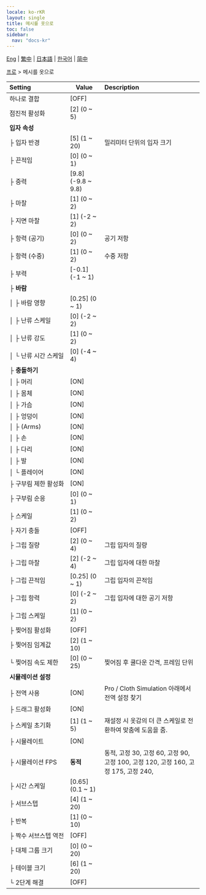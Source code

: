 ```yaml
---
locale: ko-rKR
layout: single
title: 메시를 옷으로
toc: false
sidebar:
  nav: "docs-kr"
---
```

[Eng](/dancexr/menu/2025.4/actor/mesh_to_cloth) | [繁中](/tw/dancexr/menu/2025.4/actor/mesh_to_cloth) | [日本語](/jp/dancexr/menu/2025.4/actor/mesh_to_cloth) | [한국어](/kr/dancexr/menu/2025.4/actor/mesh_to_cloth) | [简中](/zh/dancexr/menu/2025.4/actor/mesh_to_cloth)

[프로](../menu#프로) > 메시를 옷으로



| Setting | Value | Description |
| :--- | --- | :--- |
|<nobr>하나로 결합</nobr>| [OFF] | 
|<nobr>점진적 활성화</nobr>| [2] (0 ~ 5) | 
|<nobr><b>입자 속성</b></nobr>| | 
|<nobr>├&nbsp;입자 반경</nobr>| [5] (1 ~ 20) | 밀리미터 단위의 입자 크기
|<nobr>├&nbsp;끈적임</nobr>| [0] (0 ~ 1) | 
|<nobr>├&nbsp;중력</nobr>| [9.8] (-9.8 ~ 9.8) | 
|<nobr>├&nbsp;마찰</nobr>| [1] (0 ~ 2) | 
|<nobr>├&nbsp;지면 마찰</nobr>| [1] (-2 ~ 2) | 
|<nobr>├&nbsp;항력 (공기)</nobr>| [0] (0 ~ 2) | 공기 저항
|<nobr>├&nbsp;항력 (수중)</nobr>| [1] (0 ~ 2) | 수중 저항
|<nobr>├&nbsp;부력</nobr>| [-0.1] (-1 ~ 1) | 
|<nobr>├&nbsp;<b>바람</b></nobr>| | 
|<nobr>│&nbsp;├&nbsp;바람 영향</nobr>| [0.25] (0 ~ 1) | 
|<nobr>│&nbsp;├&nbsp;난류 스케일</nobr>| [0] (-2 ~ 2) | 
|<nobr>│&nbsp;├&nbsp;난류 강도</nobr>| [1] (0 ~ 2) | 
|<nobr>│&nbsp;└&nbsp;난류 시간 스케일</nobr>| [0] (-4 ~ 4) | 
|<nobr>├&nbsp;<b>충돌하기</b></nobr>| | 
|<nobr>│&nbsp;├&nbsp;머리</nobr>| [ON] | 
|<nobr>│&nbsp;├&nbsp;몸체</nobr>| [ON] | 
|<nobr>│&nbsp;├&nbsp;가슴</nobr>| [ON] | 
|<nobr>│&nbsp;├&nbsp;엉덩이</nobr>| [ON] | 
|<nobr>│&nbsp;├&nbsp;(Arms)</nobr>| [ON] | 
|<nobr>│&nbsp;├&nbsp;손</nobr>| [ON] | 
|<nobr>│&nbsp;├&nbsp;다리</nobr>| [ON] | 
|<nobr>│&nbsp;├&nbsp;발</nobr>| [ON] | 
|<nobr>│&nbsp;└&nbsp;플레이어</nobr>| [ON] | 
|<nobr>├&nbsp;구부림 제한 활성화</nobr>| [ON] | 
|<nobr>├&nbsp;구부림 순응</nobr>| [0] (0 ~ 1) | 
|<nobr>├&nbsp;스케일</nobr>| [1] (0 ~ 2) | 
|<nobr>├&nbsp;자기 충돌</nobr>| [OFF] | 
|<nobr>├&nbsp;그립 질량</nobr>| [2] (0 ~ 4) | 그립 입자의 질량
|<nobr>├&nbsp;그립 마찰</nobr>| [2] (-2 ~ 4) | 그립 입자에 대한 마찰
|<nobr>├&nbsp;그립 끈적임</nobr>| [0.25] (0 ~ 1) | 그립 입자의 끈적임
|<nobr>├&nbsp;그립 항력</nobr>| [0] (-2 ~ 2) | 그립 입자에 대한 공기 저항
|<nobr>├&nbsp;그립 스케일</nobr>| [1] (0 ~ 2) | 
|<nobr>├&nbsp;찢어짐 활성화</nobr>| [OFF] | 
|<nobr>├&nbsp;찢어짐 임계값</nobr>| [2] (1 ~ 10) | 
|<nobr>└&nbsp;찢어짐 속도 제한</nobr>| [0] (0 ~ 25) | 찢어짐 후 쿨다운 간격, 프레임 단위
|<nobr><b>시뮬레이션 설정</b></nobr>| | 
|<nobr>├&nbsp;전역 사용</nobr>| [ON] | Pro / Cloth Simulation 아래에서 전역 설정 찾기
|<nobr>├&nbsp;드래그 활성화</nobr>| [ON] | 
|<nobr>├&nbsp;스케일 초기화</nobr>| [1] (1 ~ 5) | 재설정 시 옷감의 더 큰 스케일로 전환하여 맞춤에 도움을 줌.
|<nobr>├&nbsp;시뮬레이트</nobr>| [ON] | 
|<nobr>├&nbsp;시뮬레이션 FPS</nobr>| **동적** | 동적, 고정 30, 고정 60, 고정 90, 고정 100, 고정 120, 고정 160, 고정 175, 고정 240,  |
|<nobr>├&nbsp;시간 스케일</nobr>| [0.65] (0.1 ~ 1) | 
|<nobr>├&nbsp;서브스텝</nobr>| [4] (1 ~ 20) | 
|<nobr>├&nbsp;반복</nobr>| [1] (0 ~ 10) | 
|<nobr>├&nbsp;짝수 서브스텝 역전</nobr>| [OFF] | 
|<nobr>├&nbsp;대체 그룹 크기</nobr>| [0] (0 ~ 20) | 
|<nobr>├&nbsp;테이블 크기</nobr>| [6] (1 ~ 20) | 
|<nobr>└&nbsp;2단계 해결</nobr>| [OFF] | 
